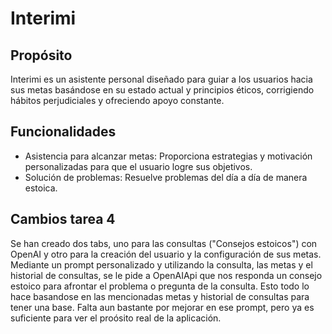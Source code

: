 # Interimi

## Propósito
Interimi es un asistente personal diseñado para guiar a los usuarios hacia sus metas basándose en su 
estado actual y principios éticos, corrigiendo hábitos perjudiciales y ofreciendo apoyo constante.

## Funcionalidades
- Asistencia para alcanzar metas: Proporciona estrategias y motivación personalizadas para que el usuario logre sus objetivos.
- Solución de problemas: Resuelve problemas del día a día de manera estoica.


## Cambios tarea 4
Se han creado dos tabs, uno para las consultas ("Consejos estoicos") con OpenAI y otro para la creación del usuario y la configuración de sus metas. Mediante un prompt personalizado y utilizando la consulta, las metas y el historial de consultas,
se le pide a OpenAIApi que nos responda un consejo estoico para afrontar el problema o pregunta de la consulta. Esto todo lo hace basandose en las mencionadas metas y historial de consultas para tener una base. Falta aun bastante por mejorar en ese
prompt, pero ya es suficiente para ver el proósito real de la aplicación.


